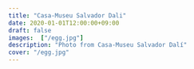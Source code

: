 ```yaml
---
title: "Casa-Museu Salvador Dali"
date: 2020-01-01T12:00:00+09:00
draft: false
images:  ["/egg.jpg"]
description: "Photo from Casa-Museu Salvador Dalí"
cover: "/egg.jpg"
---
```

